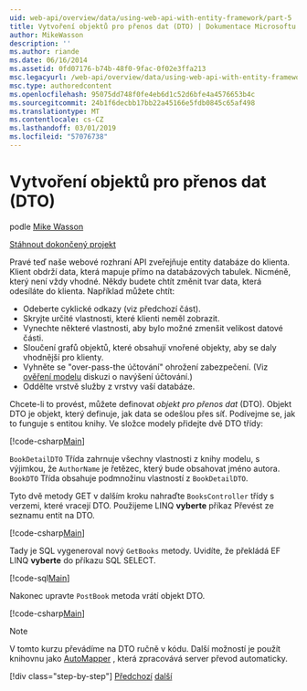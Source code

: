 ```yaml
---
uid: web-api/overview/data/using-web-api-with-entity-framework/part-5
title: Vytvoření objektů pro přenos dat (DTO) | Dokumentace Microsoftu
author: MikeWasson
description: ''
ms.author: riande
ms.date: 06/16/2014
ms.assetid: 0fd07176-b74b-48f0-9fac-0f02e3ffa213
msc.legacyurl: /web-api/overview/data/using-web-api-with-entity-framework/part-5
msc.type: authoredcontent
ms.openlocfilehash: 95075dd748f0fe4eb6d1c52d6bfe4a4576653b4c
ms.sourcegitcommit: 24b1f6decbb17bb22a45166e5fdb0845c65af498
ms.translationtype: MT
ms.contentlocale: cs-CZ
ms.lasthandoff: 03/01/2019
ms.locfileid: "57076738"
---
```

<a name="create-data-transfer-objects-dtos"></a>Vytvoření objektů pro přenos dat (DTO)
====================
podle [Mike Wasson](https://github.com/MikeWasson)

[Stáhnout dokončený projekt](https://github.com/MikeWasson/BookService)

Pravé teď naše webové rozhraní API zveřejňuje entity databáze do klienta. Klient obdrží data, která mapuje přímo na databázových tabulek. Nicméně, který není vždy vhodné. Někdy budete chtít změnit tvar data, která odesíláte do klienta. Například můžete chtít:

- Odeberte cyklické odkazy (viz předchozí část).
- Skryjte určité vlastnosti, které klienti neměl zobrazit.
- Vynechte některé vlastnosti, aby bylo možné zmenšit velikost datové části.
- Sloučení grafů objektů, které obsahují vnořené objekty, aby se daly vhodnější pro klienty.
- Vyhněte se "over-pass-the účtování" ohrožení zabezpečení. (Viz [ověření modelu](../../formats-and-model-binding/model-validation-in-aspnet-web-api.md) diskuzi o navýšení účtování.)
- Oddělte vrstvě služby z vrstvy vaší databáze.

Chcete-li to provést, můžete definovat *objekt pro přenos dat* (DTO). Objekt DTO je objekt, který definuje, jak data se odešlou přes síť. Podívejme se, jak to funguje s entitou knihy. Ve složce modely přidejte dvě DTO třídy:

[!code-csharp[Main](part-5/samples/sample1.cs)]

`BookDetailDTO` Třída zahrnuje všechny vlastnosti z knihy modelu, s výjimkou, že `AuthorName` je řetězec, který bude obsahovat jméno autora. `BookDTO` Třída obsahuje podmnožinu vlastností z `BookDetailDTO`.

Tyto dvě metody GET v dalším kroku nahraďte `BooksController` třídy s verzemi, které vracejí DTO. Použijeme LINQ **vyberte** příkaz Převést ze seznamu entit na DTO.

[!code-csharp[Main](part-5/samples/sample2.cs)]

Tady je SQL vygeneroval nový `GetBooks` metody. Uvidíte, že překládá EF LINQ **vyberte** do příkazu SQL SELECT.

[!code-sql[Main](part-5/samples/sample3.sql)]

Nakonec upravte `PostBook` metoda vrátí objekt DTO.

[!code-csharp[Main](part-5/samples/sample4.cs)]

> [!NOTE]
> V tomto kurzu převádíme na DTO ručně v kódu. Další možností je použít knihovnu jako [AutoMapper](http://automapper.org/) , která zpracovává server převod automaticky.
> 
> [!div class="step-by-step"]
> [Předchozí](part-4.md)
> [další](part-6.md)
